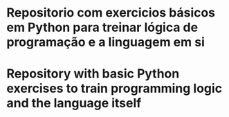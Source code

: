# Repositorio com exercicios básicos em Python para treinar lógica de programação e a linguagem em si

# Repository with basic Python exercises to train programming logic and the language itself